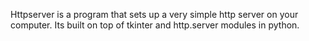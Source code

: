 Httpserver is a program that sets up a very simple http server on your computer. Its built on top of tkinter and http.server modules in python.